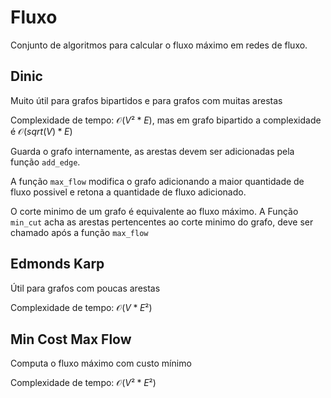 # Fluxo

<!-- DESCRIPTION -->
Conjunto de algoritmos para calcular o fluxo máximo em redes de fluxo.
<!-- DESCRIPTION -->

## Dinic

Muito útil para grafos bipartidos e para grafos com muitas arestas

Complexidade de tempo: $\mathcal{O}(V² * E)$, mas em grafo bipartido a complexidade é $\mathcal{O}(sqrt(V) * E)$

Guarda o grafo internamente, as arestas devem ser adicionadas pela função `add_edge`.

A função `max_flow` modifica o grafo adicionando a maior quantidade de fluxo possivel e retona a quantidade de fluxo adicionado.

O corte minimo de um grafo é equivalente ao fluxo máximo.
A Função `min_cut` acha as arestas pertencentes ao corte minimo do grafo, deve ser chamado após a função `max_flow`

## Edmonds Karp

Útil para grafos com poucas arestas

Complexidade de tempo: $\mathcal{O}(V * E²)$

## Min Cost Max Flow

Computa o fluxo máximo com custo mínimo

Complexidade de tempo: $\mathcal{O}(V² * E²)$
